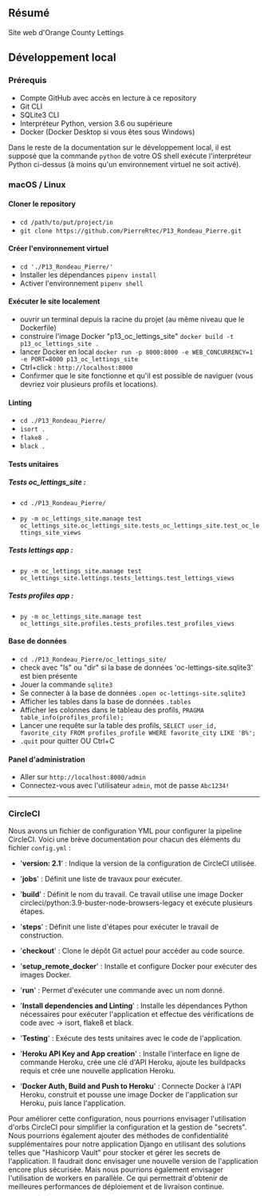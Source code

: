 ## Résumé

Site web d'Orange County Lettings

## Développement local

### Prérequis

- Compte GitHub avec accès en lecture à ce repository
- Git CLI
- SQLite3 CLI
- Interpréteur Python, version 3.6 ou supérieure
- Docker (Docker Desktop si vous êtes sous Windows)

Dans le reste de la documentation sur le développement local, il est supposé que la commande `python` de votre OS shell exécute l'interpréteur Python ci-dessus (à moins qu'un environnement virtuel ne soit activé).

### macOS / Linux

#### Cloner le repository

- `cd /path/to/put/project/in`
- `git clone https://github.com/PierreRtec/P13_Rondeau_Pierre.git`

#### Créer l'environnement virtuel

- `cd './P13_Rondeau_Pierre/'`
- Installer les dépendances `pipenv install`
- Activer l'environnement `pipenv shell`

#### Exécuter le site localement

- ouvrir un terminal depuis la racine du projet (au même niveau que le Dockerfile)
- construire l'image Docker "p13_oc_lettings_site" `docker build -t p13_oc_lettings_site .`
- lancer Docker en local `docker run -p 8000:8000 -e WEB_CONCURRENCY=1 -e PORT=8000 p13_oc_lettings_site`
- Ctrl+click : `http://localhost:8000`
- Confirmer que le site fonctionne et qu'il est possible de naviguer (vous devriez voir plusieurs profils et locations).

#### Linting

- `cd ./P13_Rondeau_Pierre/`
- `isort .`
- `flake8 .`
- `black .`

#### Tests unitaires

##### Tests oc_lettings_site :

- `cd ./P13_Rondeau_Pierre/`

- `py -m oc_lettings_site.manage test oc_lettings_site.oc_lettings_site.tests_oc_lettings_site.test_oc_lettings_site_views`

##### Tests lettings app :

- `py -m oc_lettings_site.manage test oc_lettings_site.lettings.tests_lettings.test_lettings_views`

##### Tests profiles app :

- `py -m oc_lettings_site.manage test oc_lettings_site.profiles.tests_profiles.test_profiles_views`

#### Base de données

- `cd ./P13_Rondeau_Pierre/oc_lettings_site/`
- check avec "ls" ou "dir" si la base de données 'oc-lettings-site.sqlite3' est bien présente 
- Jouer la commande `sqlite3`
- Se connecter à la base de données `.open oc-lettings-site.sqlite3`
- Afficher les tables dans la base de données `.tables`
- Afficher les colonnes dans le tableau des profils, `PRAGMA table_info(profiles_profile);`
- Lancer une requête sur la table des profils, `SELECT user_id, favorite_city FROM profiles_profile WHERE favorite_city LIKE 'B%';`
- `.quit` pour quitter OU Ctrl+C

#### Panel d'administration

- Aller sur `http://localhost:8000/admin`
- Connectez-vous avec l'utilisateur `admin`, mot de passe `Abc1234!`

---


### CircleCI

Nous avons un fichier de configuration YML pour configurer la pipeline CircleCI. Voici une brève documentation pour chacun des éléments du fichier `config.yml` :

- '**version: 2.1**' : Indique la version de la configuration de CircleCI utilisée.

- '**jobs**' : Définit une liste de travaux pour exécuter.

- '**build**' : Définit le nom du travail. Ce travail utilise une image Docker circleci/python:3.9-buster-node-browsers-legacy et exécute plusieurs étapes.

- '**steps**' : Définit une liste d'étapes pour exécuter le travail de construction.

- '**checkout**' : Clone le dépôt Git actuel pour accéder au code source.

- '**setup_remote_docker**' : Installe et configure Docker pour exécuter des images Docker.

- '**run**' : Permet d'exécuter une commande avec un nom donné.

- '**Install dependencies and Linting**' : Installe les dépendances Python nécessaires pour exécuter l'application et effectue des vérifications de code avec -> isort, flake8 et black.

- '**Testing**' : Exécute des tests unitaires avec le code de l'application.

- '**Heroku API Key and App creation**' : Installe l'interface en ligne de commande Heroku, crée une clé d'API Heroku, ajoute les buildpacks requis et crée une nouvelle application Heroku.

- '**Docker Auth, Build and Push to Heroku**' : Connecte Docker à l'API Heroku, construit et pousse une image Docker de l'application sur Heroku, puis lance l'application.

Pour améliorer cette configuration, nous pourrions envisager l'utilisation d'orbs CircleCI pour simplifier la 
configuration et la gestion de "secrets". Nous pourrions également ajouter des méthodes de confidentialité supplémentaires 
pour notre application Django en utilisant des solutions telles que "Hashicorp Vault" pour stocker et gérer les secrets 
de l'application. Il faudrait donc envisager une nouvelle version de l'application encore plus sécurisée. Mais nous pourrions
également envisager l'utilisation de workers en parallèle. Ce qui permettrait d'obtenir de meilleures performances de déploiement et de livraison continue.

